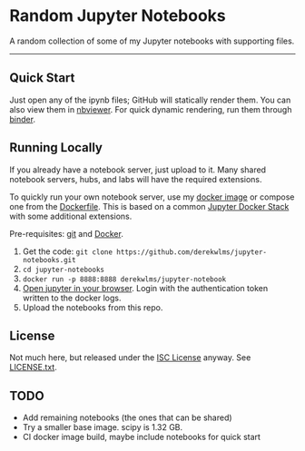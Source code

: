 # Random Jupyter Notebooks

A random collection of some of my Jupyter notebooks with supporting files.


---

## Quick Start

Just open any of the ipynb files; GitHub will statically render them.
You can also view them in [nbviewer](https://nbviewer.jupyter.org/).
For quick dynamic rendering, run them through [binder](https://mybinder.org/).

## Running Locally

If you already have a notebook server, just upload to it.
Many shared notebook servers, hubs, and labs will have the required extensions.

To quickly run your own notebook server, use my [docker image](https://hub.docker.com/repository/docker/derekwlms/jupyter-notebook) or compose one from the [Dockerfile](Dockerfile). 
This is based on a common [Jupyter Docker Stack](https://jupyter-docker-stacks.readthedocs.io/en/latest/using/selecting.html) with some additional extensions. 

Pre-requisites: [git](https://git-scm.com/) and [Docker](https://www.docker.com/).

1. Get the code: `git clone https://github.com/derekwlms/jupyter-notebooks.git`
2. `cd jupyter-notebooks`
3. `docker run -p 8888:8888 derekwlms/jupyter-notebook`
4. [Open jupyter in your browser](http://localhost:8888). Login with the authentication token written to the docker logs.
5. Upload the notebooks from this repo.

## License
Not much here, but released under the [ISC License](https://opensource.org/licenses/ISC) anyway. See [LICENSE.txt](LICENSE.txt).

## TODO

- Add remaining notebooks (the ones that can be shared)
- Try a smaller base image. scipy is 1.32 GB.
- CI docker image build, maybe include notebooks for quick start

